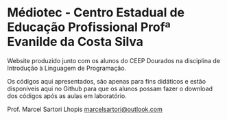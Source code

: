 # Médiotec - Centro Estadual de Educação Profissional Profª Evanilde da Costa Silva
Website produzido junto com os alunos do CEEP Dourados na disciplina de Introdução à Linguagem de Programação.

Os códigos aqui apresentados, são apenas para fins didáticos e estão disponíveis aqui no Github para que os alunos possam fazer o download dos códigos após as aulas em laboratório.

Prof. Marcel Sartori Lhopis
marcelsartori@outlook.com
